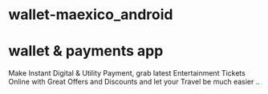 # wallet-maexico_android 
# wallet & payments app 

Make Instant Digital & Utility Payment, grab latest Entertainment Tickets Online with Great Offers and Discounts and let your Travel be much easier ..






